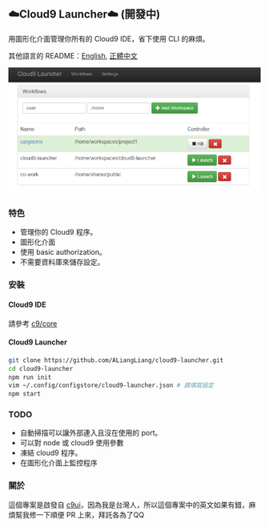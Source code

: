## ️☁️Cloud9 Launcher☁️ (開發中)

用圖形化介面管理你所有的 Cloud9 IDE，省下使用 CLI 的麻煩。

其他語言的 README：[English](README.md), [正體中文](README.zh-tw.md)

![截圖](https://raw.githubusercontent.com/ALiangLiang/cloud9-launcher/master/screenshot.png)

### 特色

- 管理你的 Cloud9 程序。
- 圖形化介面
- 使用 basic authorization。
- 不需要資料庫來儲存設定。

### 安裝

#### Cloud9 IDE

請參考 [c9/core](https://github.com/c9/core)

#### Cloud9 Launcher

```sh
git clone https://github.com/ALiangLiang/cloud9-launcher.git
cd cloud9-launcher
npm run init
vim ~/.config/configstore/cloud9-launcher.json # 請填寫設定
npm start
```

### TODO

- 自動掃描可以讓外部連入且沒在使用的 port。
- 可以對 node 或 cloud9 使用參數
- 凍結 cloud9 程序。
- 在圖形化介面上監控程序

### 關於

這個專案是啟發自 [c9ui](https://github.com/orditeck/c9ui)，因為我是台灣人，所以這個專案中的英文如果有錯，麻煩幫我修一下順便 PR 上來，拜託各為了QQ